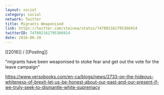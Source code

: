 ```yaml
---
layout: social
category: social
network: Twitter
title: Migrants Weaponised
link: https://twitter.com/steinea/status/747802161795366914
twitterID: 747802161795366914
date: 2016-06-28
---
```


[[2016]] / [[Posting]]

"migrants have been weaponised to stoke fear and get out the vote for the leave campaign"

<https://www.versobooks.com/en-ca/blogs/news/2733-on-the-hideous-whiteness-of-brexit-let-us-be-honest-about-our-past-and-our-present-if-we-truly-seek-to-dismantle-white-supremacy>

